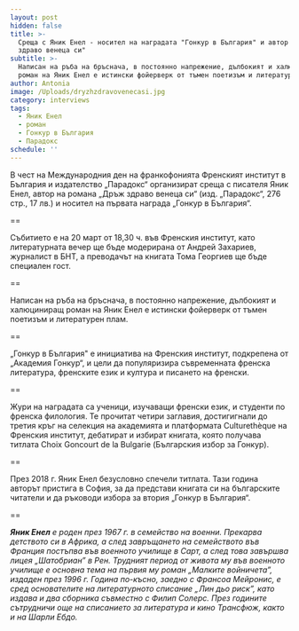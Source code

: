 ```yaml
---
layout: post
hidden: false
title: >-
  Среща с Яник Енел - носител на наградата "Гонкур в България" и автор на "Дръж
  здраво венеца си"
subtitle: >-
  Написан на ръба на бръснача, в постоянно напрежение, дълбокият и халюциниращ
  роман на Яник Енел е истински фойерверк от тъмен поетизъм и литературен плам
author: Antonia
image: /Uploads/dryzhzdravovenecasi.jpg
category: interviews
tags:
  - Яник Енел
  - роман
  - Гонкур в България
  - Парадокс
schedule: ''
---
```

В чест на Международния ден на франкофонията Френският институт в България и издателство „Парадокс“ организират среща с писателя Яник Енел, автор на романа „Дръж здраво венеца си“ (изд. „Парадокс“, 276 стр., 17 лв.) и носител на първата награда „Гонкур в България“. 

\==

Събитието е на 20 март от 18,30 ч. във Френския институт, като литературната вечер ще бъде модерирана от Андрей Захариев, журналист в БНТ, а преводачът на книгата Тома Георгиев ще бъде специален гост.

\==

Написан на ръба на бръснача, в постоянно напрежение, дълбокият и халюциниращ роман на Яник Енел е истински фойерверк от тъмен поетизъм и литературен плам.

\==

„Гонкур в България" e инициатива на Френския институт, подкрепена от „Академия Гонкур“, и цели да популяризира съвременната френска литература, френските език и култура и писането на френски. 

\==

Жури на наградата са ученици, изучаващи френски език, и студенти по френска филология. Те прочитат четири заглавия, достигигнали до третия кръг на селекция на академията и платформата Culturethèque на Френския институт, дебатират и избират книгата, която получава титлата Choix Goncourt de la Bulgarie (Българския избор за Гонкур). 

\==

През 2018 г. Яник Енел безусловно спечели титлата. Тази година авторът пристига в София, за да представи книгата си на българските читатели и да ръководи избора за втория „Гонкур в България“.

\==

_**Яник Енел** е роден през 1967 г. в семейство на военни. Прекарва детството си в Африка, а след завръщането на семейството във Франция постъпва във военното училище в Сарт, а след това завършва лицея „Шатобриан” в Рен. Трудният период от живота му във военното училище е основна тема на първия му роман „Малките войничета”, издаден през 1996 г. Година по-късно, заедно с Франсоа Мейронис, е сред основателите на литературното списание „Лин дьо риск”, като издава и два сборника съвместно с Филип Солерс. През годините сътрудничи още на списанието за литература и кино Трансфюж, както и на Шарли Ебдо._
